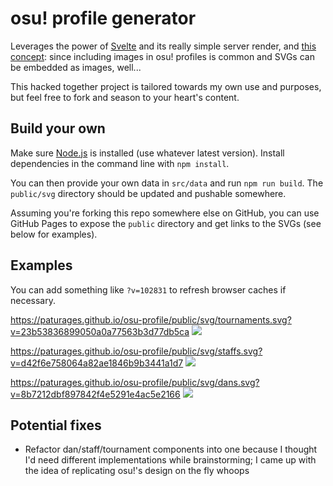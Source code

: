 # osu! profile generator

Leverages the power of [Svelte](https://svelte.dev/) and its really simple server render,
and [this concept](https://github.com/sindresorhus/css-in-readme-like-wat): since including
images in osu! profiles is common and SVGs can be embedded as images, well...

This hacked together project is tailored towards my own use and purposes, but feel free to fork
and season to your heart's content.

## Build your own

Make sure [Node.js](https://nodejs.org/en/) is installed (use whatever latest version).
Install dependencies in the command line with `npm install`.

You can then provide your own data in `src/data` and run `npm run build`.
The `public/svg` directory should be updated and pushable somewhere.

Assuming you're forking this repo somewhere else on GitHub, you can use GitHub Pages to expose
the `public` directory and get links to the SVGs (see below for examples).

## Examples

You can add something like `?v=102831` to refresh browser caches if necessary.

https://paturages.github.io/osu-profile/public/svg/tournaments.svg?v=23b53836899050a0a77563b3d77db5ca
![](https://paturages.github.io/osu-profile/public/svg/tournaments.svg?v=23b53836899050a0a77563b3d77db5ca)

https://paturages.github.io/osu-profile/public/svg/staffs.svg?v=d42f6e758064a82ae1846b9b3441a1d7
![](https://paturages.github.io/osu-profile/public/svg/staffs.svg?v=d42f6e758064a82ae1846b9b3441a1d7)

https://paturages.github.io/osu-profile/public/svg/dans.svg?v=8b7212dbf897842f4e5291e4ac5e2166
![](https://paturages.github.io/osu-profile/public/svg/dans.svg?v=8b7212dbf897842f4e5291e4ac5e2166)

## Potential fixes

- Refactor dan/staff/tournament components into one because I thought I'd need different implementations
  while brainstorming; I came up with the idea of replicating osu!'s design on the fly whoops
